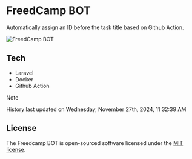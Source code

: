 # FreedCamp BOT

Automatically assign an ID before the task title based on Github Action.

![FreedCamp BOT](https://repository-images.githubusercontent.com/737932867/7d34798b-2680-471c-b089-a78a718d3d6a)

## Tech

- Laravel
- Docker
- Github Action

> [!NOTE]  
> History last updated on Wednesday, November 27th, 2024, 11:32:39 AM

## License

The Freedcamp BOT is open-sourced software licensed under the [MIT license](https://opensource.org/licenses/MIT).
